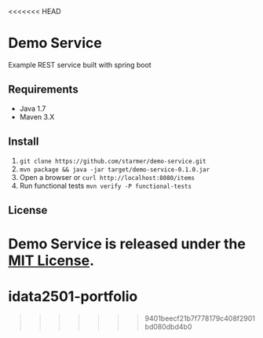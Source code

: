 <<<<<<< HEAD
# Demo Service
Example REST service built with spring boot

## Requirements

- Java 1.7
- Maven 3.X

## Install

1. ```git clone https://github.com/starmer/demo-service.git```
2. ```mvn package && java -jar target/demo-service-0.1.0.jar```
3. Open a browser or ```curl http://localhost:8080/items```
4. Run functional tests ```mvn verify -P functional-tests```

## License

Demo Service is released under the [MIT License](http://www.opensource.org/licenses/MIT).
=======
# idata2501-portfolio
>>>>>>> 9401beecf21b7f778179c408f2901bd080dbd4b0
